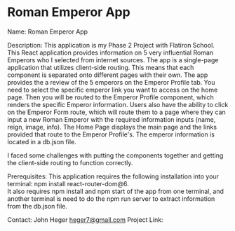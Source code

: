 # Roman Emperor App

Name: Roman Emperor App 

Description: This application is my Phase 2 Project with Flatiron School.  This React application provides information on 5 very influential Roman Emperors who I selected from internet sources.  The app is a single-page application that utilizes client-side routing.  This means that each component is separated onto different pages with their own.  The app provides the a review of the 5 emperors on the Emperor Profile tab.  You need to select the specific emperor link you want to access on the home page.  Then you will be routed to the Emperor Profile component, which renders the specific Emperor information.  Users also have the ability to click on the Emperor Form route, which will route them to a page where they can input a new Roman Emperor with the required information inputs (name, reign, image, info).  The Home Page displays the main page and the links provided that route to the Emperor Profile's.  The emperor information is located in a db.json file.  

I faced some challenges with putting the components together and getting the client-side routing to function correctly.

Prerequisites: This application requires the following installation into your terminal:  npm install react-router-dom@6.  
It also requires npm install and npm start of the app from one terminal, and another terminal is need to do the npm run server to extract information from the db.json file.  

Contact:
John Heger
heger7@gmail.com
Project Link: 

